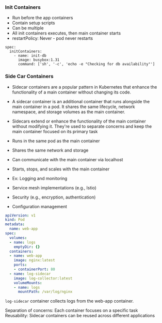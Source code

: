 ### Init Containers

* Run before the app containers
* Contain setup scripts
* Can be multiple
* All init containers executes, then main container starts
* restartPolicy: Never - pod never restarts

```
spec:
  initContainers:
    - name: init-db
      image: busybox:1.31
      command: ['sh', '-c', 'echo -e "Checking for db availability"']
```


### Side Car Containers

* Sidecar containers are a popular pattern in Kubernetes that enhance the functionality of a main container without changing its code.
* A sidecar container is an additional container that runs alongside the main container in a pod. It shares the same lifecycle, network namespace, and storage volumes as the main container.
* Sidecars extend or enhance the functionality of the main container without modifying it. They're used to separate concerns and keep the main container focused on its primary task


* Runs in the same pod as the main container
* Shares the same network and storage
* Can communicate with the main container via localhost
* Starts, stops, and scales with the main container

* Ex: Logging and monitoring
* Service mesh implementations (e.g., Istio)
* Security (e.g., encryption, authentication)
* Configuration management

```yaml
apiVersion: v1
kind: Pod
metadata:
  name: web-app
spec:
  volumes:
  - name: logs
    emptyDir: {}
  containers:
  - name: web-app
    image: nginx:latest
    ports:
    - containerPort: 80
  - name: log-sidecar
    image: log-collector:latest
    volumeMounts:
    - name: logs
      mountPath: /var/log/nginx
```

`log-sidecar` container collects logs from the web-app container.

Separation of concerns: Each container focuses on a specific task
Reusability: Sidecar containers can be reused across different applications